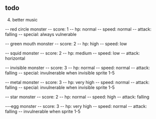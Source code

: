 ## todo

4. better music

-- red circle monster
  -- score: 1
  -- hp: normal
  -- speed: normal
  -- attack: falling
  -- special: always vulnerable


-- green mouth monster
  -- score: 2
  -- hp: high
  -- speed: low

-- squid monster
  -- score: 2
  -- hp: medium
  -- speed: low
  -- attack: horizontal

-- invisible monster
  -- score: 3
  -- hp: normal
  -- speed: normal
  -- attack: falling
  -- special: invulnerable when invisible sprite 1-5

-- metal monster
  -- score: 3
  -- hp: very high
  -- speed: normal
  -- attack: falling
  -- special: invulnerable when invisible sprite 1-5

-- star monster
  -- score: 2
  -- hp: normal
  -- speed: high
  -- attack: falling

---egg monster
  -- score: 3
   -- hp: very high
  -- speed: normal
  -- attack: falling
  -- invulnerable when sprite 1-5